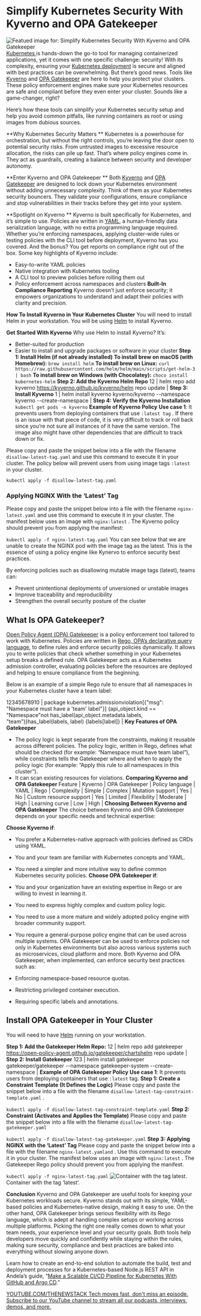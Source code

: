 # Simplify Kubernetes Security With Kyverno and OPA Gatekeeper
![Featued image for: Simplify Kubernetes Security With Kyverno and OPA Gatekeeper](https://cdn.thenewstack.io/media/2025/06/e0086a79-door-1024x682.jpeg)
[Kubernetes ](https://thenewstack.io/securing-kubernetes-with-external-secrets-operator-on-aws/)is hands-down the go-to tool for managing containerized applications, yet it comes with one specific challenge: security! With its complexity, ensuring your [Kubernetes deployment](https://thenewstack.io/kubernetes/) is secure and aligned with best practices can be overwhelming.
But there’s good news. Tools like [Kyverno](https://thenewstack.io/using-the-kyverno-cli-to-write-policy-test-cases/) and [OPA Gatekeeper](https://thenewstack.io/getting-open-policy-agent-up-and-running/) are here to help you protect your clusters. These policy enforcement engines make sure your Kubernetes resources are safe and compliant before they even enter your cluster. Sounds like a game-changer, right?

Here’s how these tools can simplify your Kubernetes security setup and help you avoid common pitfalls, like running containers as root or using images from dubious sources.

**Why Kubernetes Security Matters **
Kubernetes is a powerhouse for orchestration, but without the right controls, you’re leaving the door open to potential security risks. From untrusted images to excessive resource allocation, the risks can pile up fast. That’s where policy engines come in. They act as guardrails, creating a balance between security and developer autonomy.

**Enter Kyverno and OPA Gatekeeper **
Both [Kyverno](https://kyverno.io/) and [OPA Gatekeeper](https://github.com/open-policy-agent/gatekeeper) are designed to lock down your Kubernetes environment without adding unnecessary complexity. Think of them as your Kubernetes security bouncers. They validate your configurations, ensure compliance and stop vulnerabilities in their tracks before they get into your system.

**Spotlight on Kyverno **
Kyverno is built specifically for Kubernetes, and it’s simple to use. Policies are written in [YAML](https://yaml.org), a human-friendly data serialization language, with no extra programming language required. Whether you’re enforcing namespaces, applying cluster-wide rules or testing policies with the CLI tool before deployment, Kyverno has you covered. And the bonus? You get reports on compliance right out of the box. Some key highlights of Kyverno include:

- Easy-to-write YAML policies
- Native integration with Kubernetes tooling
- A CLI tool to preview policies before rolling them out
- Policy enforcement across namespaces and clusters
**Built-In Compliance Reporting**
Kyverno doesn’t just enforce security; it empowers organizations to understand and adapt their policies with clarity and precision.

**How To Install Kyverno in Your Kubernetes Cluster**
You will need to install Helm in your workstation. You will be using [Helm](https://helm.sh/) to install Kyverno.

**Get Started With Kyverno**
Why use Helm to install Kyverno? It’s:

- Better-suited for production
- Easier to install and upgrade packages or software in your cluster
**Step 1: Install Helm (if not already installed)**
**To install brew on macOS (with Homebrew):**
`brew install helm`
**To install brew on Linux:**
`curl https://raw.githubusercontent.com/helm/helm/main/scripts/get-helm-3 | bash`
**To install brew on Windows (with Chocolatey):**
`choco install kubernetes-helm`
**Step 2: Add the Kyverno Helm Repo**
12 |
helm repo add kyverno https://kyverno.github.io/kyverno/helm repo update |
**Step 3: Install Kyverno**
1 |
helm install kyverno kyverno/kyverno --namespace kyverno --create-namespace |
**Step 4: Verify the Kyverno Installation**
`kubectl get pods -n kyverno`
**Example of Kyverno Policy**
**Use case 1**: It prevents users from deploying containers that use `:latest tag`
.
If there is an issue with that piece of code, it is very difficult to track or roll back since you’re not sure all instances of it have the same version. The image also might have other dependencies that are difficult to track down or fix.

Please copy and paste the snippet below into a file with the filename `disallow-latest-tag.yaml`
and use this command to execute it in your cluster. The policy below will prevent users from using image tags `:latest`
in your cluster.

`kubectl apply -f disallow-latest-tag.yaml`
### Applying NGINX With the ‘Latest’ Tag
Please copy and paste the snippet below into a file with the filename `nginx-latest.yaml`
and use this command to execute it in your cluster. The manifest below uses an image with `nginx:latest`
. The Kyverno policy should prevent you from applying the manifest:

`kubectl apply -f nginx-latest-tag.yaml`
You can see below that we are unable to create the NGINX pod with the image tag as the latest. This is the essence of using a policy engine like Kynervo to enforce security best practices.

By enforcing policies such as disallowing mutable image tags (latest), teams can:

- Prevent unintentional deployments of unversioned or unstable images
- Improve traceability and reproducibility
- Strengthen the overall security posture of the cluster
## What Is OPA Gatekeeper?
[Open Policy Agent (OPA) Gatekeeper](https://www.openpolicyagent.org/integrations/gatekeeper/) is a policy enforcement tool tailored to work with Kubernetes. Policies are written in [Rego, OPA’s declarative query language](https://www.openpolicyagent.org/docs/policy-language), to define rules and enforce security policies dynamically. It allows you to write policies that check whether something in your Kubernetes setup breaks a defined rule.
OPA Gatekeeper acts as a Kubernetes admission controller, evaluating policies before the resources are deployed and helping to ensure compliance from the beginning.

Below is an example of a simple Rego rule to ensure that all namespaces in your Kubernetes cluster have a team label:

12345678910 |
package kubernetes.admissionviolation[{"msg": "Namespace must have a 'team' label"}] {api_object.kind == "Namespace"not has_label(api_object.metadata.labels, "team")}has_label(labels, label) {labels[label]} |
**Key Features of OPA Gatekeeper**
- The policy logic is kept separate from the constraints, making it reusable across different policies. The policy logic, written in Rego, defines what should be checked (for example: “Namespace must have team label”), while constraints tells the Gatekeeper where and when to apply the policy logic (for example: “Apply this rule to all namespaces in this cluster”).
- It can scan existing resources for violations.
**Comparing Kyverno and OPA Gatekeeper**
Feature | Kyverno |
OPA Gatekeeper |
Policy language |
YAML | Rego |
Complexity |
Simple | Complex |
Mutation support |
Yes | No |
Custom resource support |
Yes | Limited |
Flexibility |
Moderate | High |
Learning curve |
Low | High |
**Choosing Between Kyverno and OPA Gatekeeper**
The choice between Kyverno and OPA Gatekeeper depends on your specific needs and technical expertise:

**Choose Kyverno if**:
- You prefer a Kubernetes-native approach with policies defined as CRDs using YAML.
- You and your team are familiar with Kubernetes concepts and YAML.
- You need a simpler and more intuitive way to define common Kubernetes security policies.
**Choose OPA Gatekeeper if**:
- You and your organization have an existing expertise in Rego or are willing to invest in learning it.
- You need to express highly complex and custom policy logic.
- You need to use a more mature and widely adopted policy engine with broader community support.
- You require a general-purpose policy engine that can be used across multiple systems. OPA Gatekeeper can be used to enforce policies not only in Kubernetes environments but also across various systems such as microservices, cloud platform and more.
Both Kyverno and OPA Gatekeeper, when implemented, can enforce security best practices such as:

- Enforcing namespace-based resource quotas.
- Restricting privileged container execution.
- Requiring specific labels and annotations.
## Install OPA Gatekeeper in Your Cluster
You will need to have [Helm](https://helm.sh/) running on your workstation.

**Step 1: Add the Gatekeeper Helm Repo:**
12 |
helm repo add gatekeeper https://open-policy-agent.github.io/gatekeeper/chartshelm repo update |
**Step 2: Install Gatekeeper**
123 |
helm install gatekeeper gatekeeper/gatekeeper \--namespace gatekeeper-system \--create-namespace |
**Example of OPA Gatekeeper Policy**
**Use case 1**: It prevents users from deploying containers that use `:latest`
tag.
**Step 1: Create a Constraint Template (It Defines the Logic)**
Please copy and paste the snippet below into a file with the filename `disallow-latest-tag-constraint-template.yaml`
.

`kubectl apply -f disallow-latest-tag-constraint-template.yaml`
**Step 2: Constraint (Activates and Applies the Template)**
Please copy and paste the snippet below into a file with the filename `disallow-latest-tag-gatekeeper.yaml`

`kubectl apply -f disallow-latest-tag-gatekeeper.yaml`
**Step 3: Applying NGINX with the ‘Latest’ Tag**
Please copy and paste the snippet below into a file with the filename `nginx-latest.yamland`
. Use this command to execute it in your cluster. The manifest below uses an image with `nginx:latest`
. The Gatekeeper Rego policy should prevent you from applying the manifest.

`kubectl apply -f nginx-latest-tag.yaml`
![Container with the tag latest.](https://cdn.thenewstack.io/media/2025/06/9aebb6e9-image10a-1024x107.png)
Container with the tag ‘latest’.

**Conclusion**
Kyverno and OPA Gatekeeper are useful tools for keeping your Kubernetes workloads secure. Kyverno stands out with its simple, YAML-based policies and Kubernetes-native design, making it easy to use. On the other hand, OPA Gatekeeper brings serious flexibility with its Rego language, which is adept at handling complex setups or working across multiple platforms. Picking the right one really comes down to what your team needs, your experience level and your security goals. Both tools help developers move quickly and confidently while staying within the rules, making sure security, compliance and best practices are baked into everything without slowing anyone down.

Learn how to create an end-to-end solution to automate the build, test and deployment processes for a Kubernetes-based Node.js REST API in Andela’s guide, “[Make a Scalable CI/CD Pipeline for Kubernetes With GitHub and Argo CD](https://www.andela.com/blog-posts/make-a-scalable-ci-cd-pipeline-for-kubernetes-with-github-and-argo-cd/?utm_medium=contentmarketing&utm_source=blog&utm_campaign=brand-global-the-new-stack&utm_content=kubernetes-gatekeeper&utm_term=writers-room).”

[
YOUTUBE.COM/THENEWSTACK
Tech moves fast, don't miss an episode. Subscribe to our YouTube
channel to stream all our podcasts, interviews, demos, and more.
](https://youtube.com/thenewstack?sub_confirmation=1)